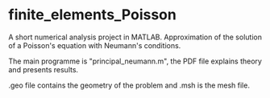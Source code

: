 # finite_elements_Poisson
A short numerical analysis project in MATLAB. Approximation of the solution of a Poisson's equation with Neumann's conditions.

The main programme is "principal_neumann.m", the PDF file explains theory and presents results.

.geo file contains the geometry of the problem and .msh is the mesh file.
